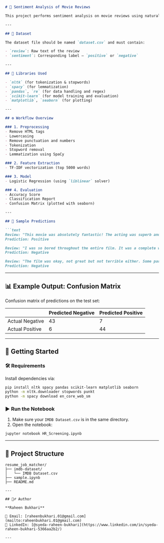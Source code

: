 

````markdown
# 🎯 Sentiment Analysis of Movie Reviews

This project performs sentiment analysis on movie reviews using natural language processing (NLP) techniques and a logistic regression classifier. It predicts whether a given review is **Positive** or **Negative**.

---

## 📁 Dataset

The dataset file should be named `dataset.csv` and must contain:

- `review`: Raw text of the review
- `sentiment`: Corresponding label — `positive` or `negative`

---

## 🧰 Libraries Used

- `nltk` (for tokenization & stopwords)
- `spacy` (for lemmatization)
- `pandas`, `re` (for data handling and regex)
- `scikit-learn` (for model training and evaluation)
- `matplotlib`, `seaborn` (for plotting)

---

## ⚙️ Workflow Overview

### 1. Preprocessing
- Remove HTML tags
- Lowercasing
- Remove punctuation and numbers
- Tokenization
- Stopword removal
- Lemmatization using SpaCy

### 2. Feature Extraction
- TF-IDF vectorization (top 5000 words)

### 3. Model
- Logistic Regression (using `liblinear` solver)

### 4. Evaluation
- Accuracy Score
- Classification Report
- Confusion Matrix (plotted with seaborn)

---

## 🧪 Sample Predictions

```text
Review: "This movie was absolutely fantastic! The acting was superb and the plot was gripping."
Prediction: Positive

Review: "I was so bored throughout the entire film. It was a complete waste of time and money."
Prediction: Negative

Review: "The film was okay, not great but not terrible either. Some parts were good."
Prediction: Negative
````

---

## 📊 Example Output: Confusion Matrix

Confusion matrix of predictions on the test set:

|                 | Predicted Negative | Predicted Positive |
| --------------- | ------------------ | ------------------ |
| Actual Negative | 43                 | 7                  |
| Actual Positive | 6                  | 44                 |

---

## 🏁 Getting Started

### 🛠️ Requirements

Install dependencies via:

```bash
pip install nltk spacy pandas scikit-learn matplotlib seaborn
python -m nltk.downloader stopwords punkt
python -m spacy download en_core_web_sm
```

### ▶️ Run the Notebook

1. Make sure your `IMDB Dataset.csv` is in the same directory.
2. Open the notebook:

```bash
jupyter notebook HR_Screening.ipynb
```

---
## 📂 Project Structure

```text
resume_job_matcher/
├── imdb-dataset/
│   └── IMDB Dataset.csv
├── sample.ipynb
├── README.md

---

## 🙋‍♂️ Author

**Raheen Bukhari**

📧 Email: [raheenbukhari.01@gmail.com](mailto:raheenbukhari.01@gmail.com)
🔗 LinkedIn: [@syeda-raheen-bukhari](https://www.linkedin.com/in/syeda-raheen-bukhari-5366aa2b2/)

---


